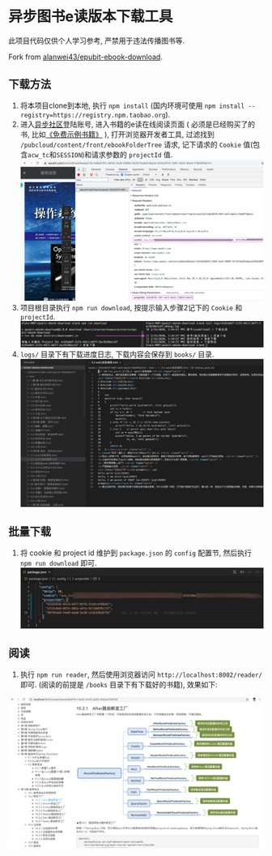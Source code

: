 # 异步图书e读版本下载工具

此项目代码仅供个人学习参考, 严禁用于违法传播图书等. 

Fork from [alanwei43/epubit-ebook-download](https://github.com/alanwei43/epubit-ebook-download).

## 下载方法

1. 将本项目clone到本地, 执行 `npm install` (国内环境可使用 `npm install --registry=https://registry.npm.taobao.org`).
2. 进入[异步社区](https://www.epubit.com/)登陆账号, 进入书籍的e读在线阅读页面 ( 必须是已经购买了的书, 比如[《免费示例书籍》](https://www.epubit.com/onlineEbookReader?id=e7c5ba1e-bb9a-4867-a1b2-1ee4e5c74655&pid=9afea4fd-cbc9-4428-860e-e49258d2b0d3) ), 打开浏览器开发者工具, 过滤找到 `/pubcloud/content/front/ebookFolderTree` 请求, 记下请求的 `Cookie` 值(包含`acw_tc`和`SESSION`)和请求参数的 `projectId` 值.
![request](./res/request.png)
3. 项目根目录执行 `npm run download`, 按提示输入步骤2记下的 `Cookie` 和 `projectId`.
![download](./res/download-log.png)
4. `logs/` 目录下有下载进度日志, 下载内容会保存到 `books/` 目录.
![result](./res/result.png)

## 批量下载

1. 将 cookie 和 project id 维护到 `package.json` 的 `config` 配置节, 然后执行 `npm run download` 即可.
![batch config](./res/batch-config.PNG)

## 阅读

1. 执行 `npm run reader`, 然后使用浏览器访问 `http://localhost:8002/reader/` 即可. (阅读的前提是 `/books` 目录下有下载好的书籍), 效果如下: 

![reader](./res/reader-ui.png)
